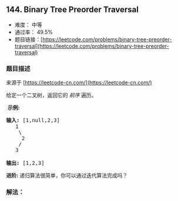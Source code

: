 ## 144. Binary Tree Preorder Traversal

- 难度： 中等
- 通过率： 49.5%
- 题目链接：[https://leetcode.com/problems/binary-tree-preorder-traversal](https://leetcode.com/problems/binary-tree-preorder-traversal)


### 题目描述

来源于 [https://leetcode-cn.com/](https://leetcode-cn.com/)

<p>给定一个二叉树，返回它的&nbsp;<em>前序&nbsp;</em>遍历。</p>

<p>&nbsp;<strong>示例:</strong></p>

<pre><strong>输入:</strong> [1,null,2,3]  
   1
    \
     2
    /
   3 

<strong>输出:</strong> [1,2,3]
</pre>

<p><strong>进阶:</strong>&nbsp;递归算法很简单，你可以通过迭代算法完成吗？</p>


### 解法：